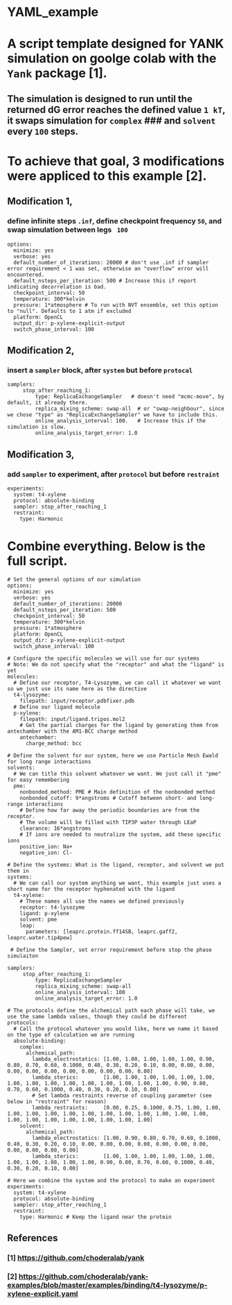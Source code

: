 # YAML_example

# A script template designed for YANK simulation on goolge colab with the ```Yank``` package [1].

## The simulation is designed to run until the returned dG error reaches the defined value ``` 1 kT ```, it swaps simulation for ```complex``` ### and ```solvent``` every ```100``` steps. 

# To achieve that goal, 3 modifications were appliced to this example [2].

## Modification 1, 
### define infinite steps ```.inf```, define checkpoint frequency ``` 50 ```,  and swap simulation between legs ``` 100```

```
options:
  minimize: yes
  verbose: yes
  default_number_of_iterations: 20000 # don't use .inf if sampler error requirement < 1 was set, otherwise an "overflow" error will encountered. 
  default_nsteps_per_iteration: 500 # Increase this if report indicating decorrelation is bad.
  checkpoint_interval: 50
  temperature: 300*kelvin
  pressure: 1*atmosphere # To run with NVT ensemble, set this option to "null". Defaults to 1 atm if excluded
  platform: OpenCL
  output_dir: p-xylene-explicit-output
  switch_phase_interval: 100

```


## Modification 2, 
### insert a ```sampler``` block, after ```system``` but before ```protocal```


```
samplers:
     stop_after_reaching_1:
         type: ReplicaExchangeSampler   # doesn't need "mcmc-move", by default, it already there.
         replica_mixing_scheme: swap-all  # or "swap-neighbour", since we chose "type" as "ReplicaExchangeSampler" we have to include this.
         online_analysis_interval: 100.   # Increase this if the simulation is slow.
         online_analysis_target_error: 1.0 
```
## Modification 3, 
### add ```sampler``` to experiment, after ```protocol``` but before ```restraint```
```
experiments:
  system: t4-xylene
  protocol: absolute-binding
  sampler: stop_after_reaching_1
  restraint:
    type: Harmonic
```

# Combine everything. Below is the full script.

```
# Set the general options of our simulation
options:
  minimize: yes
  verbose: yes
  default_number_of_iterations: 20000
  default_nsteps_per_iteration: 500
  checkpoint_interval: 50
  temperature: 300*kelvin
  pressure: 1*atmosphere 
  platform: OpenCL
  output_dir: p-xylene-explicit-output
  switch_phase_interval: 100

# Configure the specific molecules we will use for our systems
# Note: We do not specify what the "receptor" and what the "ligand" is yet
molecules:
  # Define our receptor, T4-Lysozyme, we can call it whatever we want so we just use its name here as the directive
  t4-lysozyme:
    filepath: input/receptor.pdbfixer.pdb
  # Define our ligand molecule
  p-xylene:
    filepath: input/ligand.tripos.mol2
    # Get the partial charges for the ligand by generating them from antechamber with the AM1-BCC charge method
    antechamber:
      charge_method: bcc

# Define the solvent for our system, here we use Particle Mesh Ewald for long range interactions
solvents:
  # We can title this solvent whatever we want. We just call it "pme" for easy remembering
  pme:
    nonbonded_method: PME # Main definition of the nonbonded method
    nonbonded_cutoff: 9*angstroms # Cutoff between short- and long-range interactions
    # Define how far away the periodic boundaries are from the receptor.
    # The volume will be filled with TIP3P water through LEaP
    clearance: 16*angstroms
    # If ions are needed to neutralize the system, add these specific ions
    positive_ion: Na+
    negative_ion: Cl-

# Define the systems: What is the ligand, receptor, and solvent we put them in
systems:
  # We can call our system anything we want, this example just uses a short name for the receptor hyphenated with the ligand
  t4-xylene:
    # These names all use the names we defined previously
    receptor: t4-lysozyme
    ligand: p-xylene
    solvent: pme
    leap:
      parameters: [leaprc.protein.ff14SB, leaprc.gaff2, leaprc.water.tip4pew]
      
 # Define the Sampler, set error requirement before stop the phase simulaiton
 
samplers:
     stop_after_reaching_1:
         type: ReplicaExchangeSampler
         replica_mixing_scheme: swap-all
         online_analysis_interval: 100
         online_analysis_target_error: 1.0

# The protocols define the alchemical path each phase will take, we use the same lambda values, though they could be different
protocols:
  # Call the protocol whatever you would like, here we name it based on the type of calculation we are running
  absolute-binding:
    complex:
      alchemical_path:
        lambda_electrostatics: [1.00, 1.00, 1.00, 1.00, 1.00, 0.90, 0.80, 0.70, 0.60, 0.1000, 0.40, 0.30, 0.20, 0.10, 0.00, 0.00, 0.00, 0.00, 0.00, 0.00, 0.00, 0.00, 0.00, 0.00, 0.00]
        lambda_sterics:        [1.00, 1.00, 1.00, 1.00, 1.00, 1.00, 1.00, 1.00, 1.00, 1.00, 1.00, 1.00, 1.00, 1.00, 1.00, 0.90, 0.80, 0.70, 0.60, 0.1000, 0.40, 0.30, 0.20, 0.10, 0.00]
        # Set lambda restraints reverse of coupling parameter (see below in "restraint" for reason)
        lambda_restraints:     [0.00, 0.25, 0.1000, 0.75, 1.00, 1.00, 1.00, 1.00, 1.00, 1.00, 1.00, 1.00, 1.00, 1.00, 1.00, 1.00, 1.00, 1.00, 1.00, 1.00, 1.00, 1.00, 1.00, 1.00, 1.00]
    solvent:
      alchemical_path:
        lambda_electrostatics: [1.00, 0.90, 0.80, 0.70, 0.60, 0.1000, 0.40, 0.30, 0.20, 0.10, 0.00, 0.00, 0.00, 0.00, 0.00, 0.00, 0.00, 0.00, 0.00, 0.00, 0.00]
        lambda_sterics:        [1.00, 1.00, 1.00, 1.00, 1.00, 1.00, 1.00, 1.00, 1.00, 1.00, 1.00, 0.90, 0.80, 0.70, 0.60, 0.1000, 0.40, 0.30, 0.20, 0.10, 0.00]

# Here we combine the system and the protocol to make an experiment
experiments:
  system: t4-xylene
  protocol: absolute-binding
  sampler: stop_after_reaching_1
  restraint:
    type: Harmonic # Keep the ligand near the protein
```
## References
### [1] https://github.com/choderalab/yank
### [2] https://github.com/choderalab/yank-examples/blob/master/examples/binding/t4-lysozyme/p-xylene-explicit.yaml

